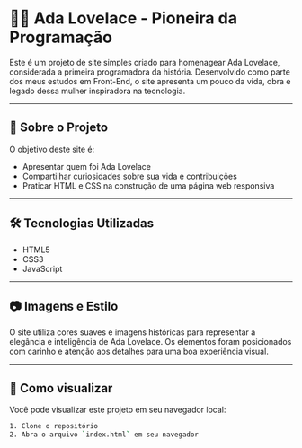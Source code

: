 # 👩‍💻 Ada Lovelace - Pioneira da Programação

Este é um projeto de site simples criado para homenagear Ada Lovelace, considerada a primeira programadora da história. Desenvolvido como parte dos meus estudos em Front-End, o site apresenta um pouco da vida, obra e legado dessa mulher inspiradora na tecnologia.  

---

## 🌟 Sobre o Projeto

O objetivo deste site é:

- Apresentar quem foi Ada Lovelace
- Compartilhar curiosidades sobre sua vida e contribuições
- Praticar HTML e CSS na construção de uma página web responsiva

---

## 🛠️ Tecnologias Utilizadas

- HTML5  
- CSS3  
- JavaScript

---

## 📷 Imagens e Estilo

O site utiliza cores suaves e imagens históricas para representar a elegância e inteligência de Ada Lovelace. Os elementos foram posicionados com carinho e atenção aos detalhes para uma boa experiência visual.

---

## 🚀 Como visualizar

Você pode visualizar este projeto em seu navegador local:

```bash
1. Clone o repositório
2. Abra o arquivo `index.html` em seu navegador
